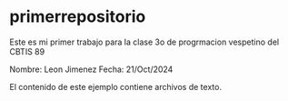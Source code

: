 # primerrepositorio
Este es mi primer trabajo para la clase 3o de progrmacion vespetino del CBTIS 89

Nombre: Leon Jimenez Fecha: 21/Oct/2024

El contenido de este ejemplo contiene archivos de texto.
